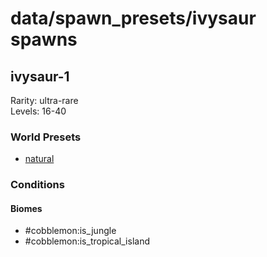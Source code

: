 # data/spawn_presets/ivysaur spawns  
  
## ivysaur-1  
Rarity: ultra-rare  
Levels: 16-40  
  
### World Presets  
* [natural](/data/world_presets/natural.md)  
  
### Conditions  
  
#### Biomes  
  * #cobblemon:is_jungle
  * #cobblemon:is_tropical_island
  
